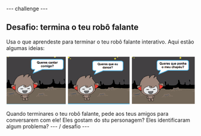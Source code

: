 \--- challenge \---

## Desafio: termina o teu robô falante

Usa o que aprendeste para terminar o teu robô falante interativo. Aqui estão algumas ideias:

![ChatBot ideas](images/chatbot-ideas.png)

Quando terminares o teu robô falante, pede aos teus amigos para conversarem com ele! Eles gostam do stu personagem? Eles identificaram algum problema? \--- / desafio \---